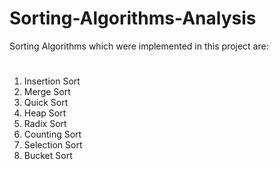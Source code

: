 # Sorting-Algorithms-Analysis

Sorting Algorithms which were implemented in this project are:
#
1. Insertion Sort
2. Merge Sort
3. Quick Sort
4. Heap Sort
5. Radix Sort
6. Counting Sort
7. Selection Sort
8. Bucket Sort
